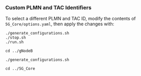 ### Custom PLMN and TAC Identifiers
To select a different PLMN and TAC ID, modify the contents of `5G_Core/options.yaml`, then apply the changes with:
```
./generate_configurations.sh
./stop.sh
./run.sh

cd ../gNodeB

./generate_configurations.sh

cd ../5G_Core
```
